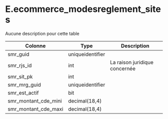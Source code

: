 # E.ecommerce_modesreglement_sites

Aucune description pour cette table

Colonne|Type|Description
---|---|---
smr_guid|uniqueidentifier|
smr_rjs_id|int|La raison juridique concernée 
smr_sit_pk|int|
smr_mrg_guid|uniqueidentifier|
smr_est_actif|bit|
smr_montant_cde_mini|decimal(18,4)|
smr_montant_cde_maxi|decimal(18,4)|
